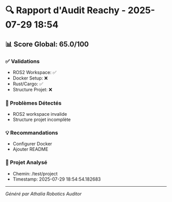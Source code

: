 
# 🔍 Rapport d'Audit Reachy - 2025-07-29 18:54

## 📊 Score Global: 65.0/100

### ✅ Validations
- ROS2 Workspace: ✅
- Docker Setup: ❌
- Rust/Cargo: ✅
- Structure Projet: ❌

### 🚨 Problèmes Détectés
- ROS2 workspace invalide
- Structure projet incomplète

### 💡 Recommandations
- Configurer Docker
- Ajouter README

### 📁 Projet Analysé
- Chemin: /test/project
- Timestamp: 2025-07-29 18:54:54.182683

---
*Généré par Athalia Robotics Auditor*
